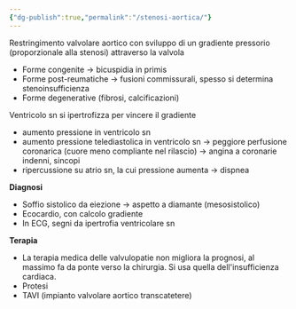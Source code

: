 ```yaml
---
{"dg-publish":true,"permalink":"/stenosi-aortica/"}
---
```


Restringimento valvolare aortico con sviluppo di un gradiente pressorio (proporzionale alla stenosi) attraverso la valvola
- Forme congenite → bicuspidia in primis
- Forme post-reumatiche → fusioni commissurali, spesso si determina stenoinsufficienza
- Forme degenerative (fibrosi, calcificazioni)

Ventricolo sn si ipertrofizza per vincere il gradiente
- aumento pressione in ventricolo sn
- aumento pressione telediastolica in ventricolo sn → peggiore perfusione coronarica (cuore meno compliante nel rilascio) → angina a coronarie indenni, sincopi
- ripercussione su atrio sn, la cui pressione aumenta → dispnea

**Diagnosi**
- Soffio sistolico da eiezione → aspetto a diamante (mesosistolico)
- Ecocardio, con calcolo gradiente
- In ECG, segni da ipertrofia ventricolare sn

**Terapia**
- La terapia medica delle valvulopatie non migliora la prognosi, al massimo fa da ponte verso la chirurgia. Si usa quella dell'insufficienza cardiaca.
- Protesi
- TAVI (impianto valvolare aortico transcatetere)